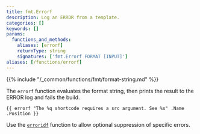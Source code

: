 ```yaml
---
title: fmt.Errorf
description: Log an ERROR from a template.
categories: []
keywords: []
params:
  functions_and_methods:
    aliases: [errorf]
    returnType: string
    signatures: ['fmt.Errorf FORMAT [INPUT]']
aliases: [/functions/errorf]
---
```


{{% include "/_common/functions/fmt/format-string.md" %}}

The `errorf` function evaluates the format string, then prints the result to the ERROR log and fails the build.

```go-html-template
{{ errorf "The %q shortcode requires a src argument. See %s" .Name .Position }}
```

Use the [`erroridf`] function to allow optional suppression of specific errors.

[`erroridf`]: /functions/fmt/erroridf/
